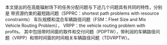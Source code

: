 本文提出的在高能辐射场下的任务分配问题与下述几个问题具有共同的特性，分别是
带资源约束的最短路问题（SPPRC：shortest path problems with resource constraints）
车队规模和混合车辆路径问题（FSM：Fleet Size and Mix Vehicle Routing Problem），
VRPP：the vehicle routing problem with profits。 其中包括带时间窗的取件和交付问题（PDPTW），带利润的车辆路径问题（VRPP）和带时间窗的时间相关车辆路径问题（TDVRPTW）。